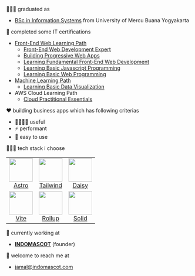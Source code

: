 👨🏻‍🎓 graduated as 
- [BSc in Information Systems](https://pddikti.kemdikbud.go.id/data_mahasiswa/QTEyRDFBODctRTA3RC00MDJGLUI3M0YtNzUxNTEzQTREQkY3) from University of Mercu Buana Yogyakarta

📄 completed some IT certifications
- [Front-End Web Learning Path](https://www.dicoding.com/learningpaths/22)
  - [Front-End Web Development Expert](https://www.dicoding.com/certificates/MEPJVN0G4P3V) 
  - [Building Progressive Web Apps](https://www.dicoding.com/certificates/GRX5G2N5YX0M) 
  - [Learning Fundamental Front-End Web Development](https://www.dicoding.com/certificates/OQLZ9LWLDP5D) 
  - [Learning Basic Javascript Programming](https://www.dicoding.com/certificates/2VX31QMVNZYQ) 
  - [Learning Basic Web Programming](https://www.dicoding.com/certificates/QEYX4588OZDL) 
- [Machine Learning Path](https://www.dicoding.com/learningpaths/30)
  - [Learning Basic Data Visualization](https://www.dicoding.com/certificates/ERZRGEYRQPYV)
- AWS Cloud Learning Path 
  - [Cloud Practitional Essentials](https://www.dicoding.com/certificates/07Z6L78MMPQR) 

❤️ building business apps which has following criterias
- 👨‍👩‍👧‍👧 useful
- ⚡️ performant
- 📱 easy to use

👨🏻‍💻 tech stack i choose

<table>
  <tbody>
    <tr valign="top">
      <td width="33%" align="center">
        <img height="64px" src="https://cdn.svgporn.com/logos/astro-icon.svg" />
        <br />
        <a href="https://astro.build"><span>Astro</span></a>
      </td>
      <td width="33%" align="center">
        <img height="64px" src="https://cdn.svgporn.com/logos/tailwindcss-icon.svg" />
        <br />
                <a href="https://tailwindcss.com/"><span>Tailwind</span></a>
      </td>
      <td width="33%" align="center">
        <img height="64px" src="https://www.svgrepo.com/show/79473/sunflower.svg" />
        <br />
        <a href="https://daisyui.com/"><span>Daisy</span></a>
      </td>
    </tr>
    <tr valign="top">
      <td width="33%" align="center">
        <img height="64px" src="https://cdn.svgporn.com/logos/vitejs.svg" />
        <br />
        <a href="https://vitejs.dev/"><span>Vite</span></a>
      </td>
      <td width="33%" align="center">
        <img height="64px" src="https://cdn.svgporn.com/logos/rollupjs.svg" />
        <br />
        <a href="https://rollupjs.org/"><span>Rollup</span></a>
      </td>
      <td width="33%" align="center">
        <img height="64px" src="https://cdn.svgporn.com/logos/solidjs-icon.svg" />
        <br />
        <a href="https://www.solidjs.com/"><span>Solid</span></a>
      </td>
    </tr>
  </tbody>
</table>

💼 currently working at 
- [**INDOMASCOT**](https://www.indomascot.com/?utm_source=github) (founder)

📩 welcome to reach me at 
- [jamal@indomascot.com](mailto:jamal@indomascot.com)
